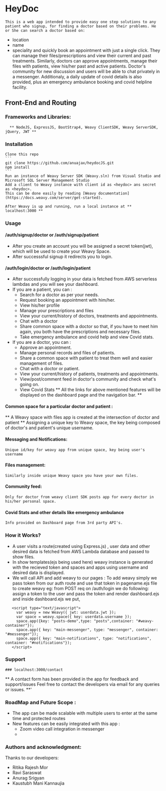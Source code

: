 # HeyDoc 
    This is a web app intended to provide easy one step solutions to any patient who signup, for finding a doctor based on their problems. He or She can search a doctor based on:
   - location
   - name
   - speciality
    and quickly book an appointment with just a single click.
    They can manage their files/prescriptions and view their current and past treatments.
    Similarly, doctors can approve appointments, manage their files with patients, view his/her past and active patients. Doctor's community for new discussion and users will be able to chat privately in a messenger.
    Additionaly, a daily update of covid details is also provided, plus an emergency ambulance booking and covid helpline facility. 
## Front-End and Routing
   ### Frameworks and Libraries:
      ** NodeJS, ExpressJS, BootStrap4, Weavy ClientSDK, Weavy ServerSDK, jQuery, JWT **
   ### Installation

    Clone this repo 
    ```
    git clone https://github.com/anuajax/heydocJS.git
    npm install
    ```
    Run an instance of Weavy Server SDK (Weavy.sln) from Visual Studio and Microsoft SQL Server Management Studio
    Add a client to Weavy instance with client id as <heydoc> ans secret as <heydoc>.
    This can be done easily by reading [Weavy documentation](https://docs.weavy.com/server/get-started).

    After Weavy is up and running, run a local instance at ** localhost:3000 **
### Usage
 #### /auth/signup/doctor or /auth/signup/patient
 - After you create an account you will be assigned a secret token(jwt), which will be used to create your Weavy Space.
 - After successsful signup it redirects you to login.
 #### /auth/login/doctor or /auth/login/patient
  - After successfully logging in your data is fetched from AWS serverless lambdas and you will see your dashboard.
  - If you are a patient, you can :
    - Search for a doctor as per your needs.
    - Request booking an appointment with him/her.
    - View his/her profile
    - Manage your prescriptions and files
    - View your current/history of doctors, treatments and appointments.
    - Chat with a doctor
    - Share common space with a doctor so that, if you have to meet him again, you both have the            prescriptions and necessary files.
    - Take emergency ambulance and covid help and view Covid stats.
  - If you are a doctor, you can :
    - Approve an appointment.
    - Manage personal records and files of patients.
    - Share a common space with patient to treat them well and easier management of files.
    - Chat with a doctor or patient.
    - View your current/history of patients, treatments and appointments.
    - View/post/comment feed in doctor's community and check what's going on.
    - View Covid Stats 
** All the links for above mentioned features will be displayed on the dashboard page and the navigation bar. **

 #### Common space for a particular doctor and patient :
   **  A Weavy space with files app is created at the intersection of doctor and patient **
    Assigning a unique key to Weavy space, the key being composed of doctor's and patient's unique username.
 #### Messaging and Notifications:
    Unique id/key for weavy app from unique space, key being user's username
 #### Files management: 
    Similarly inside unique Weavy space you have your own files.
 #### Community feed:
    Only for doctor from weavy client SDK posts app for every doctor in his/her personal space.
 #### Covid Stats and other details like emergency ambulance
    Info provided on Dashboard page from 3rd party API's.
### How it Works? 
  - A user visits a route(created using Express.js) , user data and other desired data is fetched from AWS Lambda database and passed to show files.
  - In show templates(ejs being used here) weavy instance is generated with the recieved token and spaces and apps using username and desired data is displayed. 
  - We will call API and add weavy to our pages :
   To add weavy simply we pass token from our auth route and use that token in pagename.ejs file to create weavy
   eg:
   from POST req on /auth/login we do following:
   assign a token to the user and pass the token and render dashboard.ejs
   and inside dashboard.ejs we put, 
   ```
      <script type="text/javascript">
        var weavy = new Weavy({ jwt: userdata.jwt });
        var space = weavy.space({ key: userdata.username });
        space.app({key: "posts-demo",type: "posts",container: "#weavy-container"});
        space.app({ key: "main-messenger", type: "messenger", container: "#messenger"});
        space.app({ key: "main-notifications", type: "notifications", container: "#notifications"});  
      </script>
   ```
### Support
    ### localhost:3000/contact
   ** A contact form has been provided in the app for feedback and support/issues
     Feel free to contact the developers via email for any queries or issues. **'
### RoadMap and Future Scope :
   - The app can be made scalable with multiple users to enter at the same time and protected routes 
   - New features can be easily integrated with this app :
        - Zoom video call integration in messenger
        - 
### Authors and acknowledgment: 
Thanks to our developers: 
   - Ritika Rajesh Mor
   - Ravi Saraswat
   - Anurag Srigyan
   - Kaustubh Mani Kannaujia 
